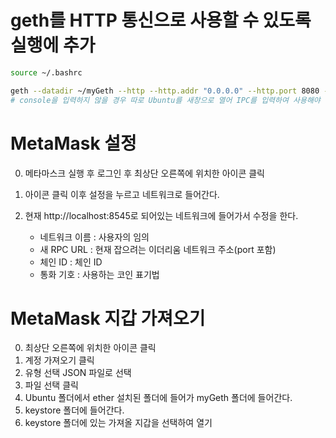 # geth를 HTTP 통신으로 사용할 수 있도록 실행에 추가

```sh
source ~/.bashrc
```

```sh
geth --datadir ~/myGeth --http --http.addr "0.0.0.0" --http.port 8080 --http.corsdomain "*" --http.api "admin,miner,txpool,web3,personal,eth,net" --allow-insecure-unlock --syncmode full --networkid 50 console #옵션으로 console을 사용하면 바로 IPC로 자동으로 연결되어, 서버에서 바로 명령어를 입력하여 사용할 수 있음
# console을 입력하지 않을 경우 따로 Ubuntu를 새창으로 열어 IPC를 입력하여 사용해야 됨.
```

# MetaMask 설정

0. 메타마스크 실행 후 로그인 후 최상단 오른쪽에 위치한 아이콘 클릭
1. 아이콘 클릭 이후 설정을 누르고 네트워크로 들어간다.
2. 현재 http://localhost:8545로 되어있는 네트워크에 들어가서 수정을 한다.

   - 네트워크 이름 : 사용자의 임의
   - 새 RPC URL : 현재 잡으려는 이더리움 네트워크 주소(port 포함)
   - 체인 ID : 체인 ID
   - 통화 기호 : 사용하는 코인 표기법

# MetaMask 지갑 가져오기

0. 최상단 오른쪽에 위치한 아이콘 클릭
1. 계정 가져오기 클릭
2. 유형 선택 JSON 파일로 선택
3. 파일 선택 클릭
4. Ubuntu 폴더에서 ether 설치된 폴더에 들어가 myGeth 폴더에 들어간다.
5. keystore 폴더에 들어간다.
6. keystore 폴더에 있는 가져올 지갑을 선택하여 열기
